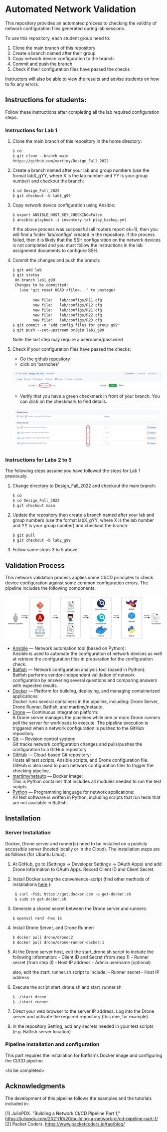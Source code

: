 # Automated Network Validation

This repository provides an automated process to checking the validity of network configuration files generated during lab sessions.

To use this repository, each student group need to:

1. Clone the main branch of this repository
2. Create a branch named after their group
3. Copy network device configuration to the branch
4. Commit and push the branch
5. Check if their configuration files have passed the checks

Instructors will also be able to view the results and advise students on how to fix any errors.

## Instructions for students:

Follow these instructions after completing all the lab required configuration steps:

### Instructions for Lab 1

1. Clone the main branch of this repository in the home directory:
   ```
   $ cd
   $ git clone --branch main https://github.com/martimy/Design_Fall_2022
   ```
2. Create a branch named after your lab and group numbers (use the format labX_gYY, where X is the lab number and YY is your group number) and checkout the branch:
   ```
   $ cd Design_Fall_2022
   $ git checkout -b lab1_g99
   ```
3. Copy network device configuration using Ansible:
   ```
   $ export ANSIBLE_HOST_KEY_CHECKING=False
   $ ansible-playbook -i inventory.txt play_backup.yml
   ```
   If the above process was successful (all routers report ok=1), then you will find a folder 'lab/configs' created in the repository. If the process failed, then it is likely that the SSH configuration on the network devices is not completed and you must follow the instructions in the lab assignment documents to configure SSH.
4. Commit the changes and push the branch:
   ```
   $ git add lab
   $ git status
    On branch lab1_g99
    Changes to be committed:
      (use "git reset HEAD <file>..." to unstage)

            new file:   lab/configs/R11.cfg
            new file:   lab/configs/R12.cfg
            new file:   lab/configs/R21.cfg
            new file:   lab/configs/R22.cfg
            new file:   lab/configs/R23.cfg
   $ git commit -m "add config files for group g99"
   $ git push --set-upstream origin lab1_g99
   ```
   Note: the last step may require a username/password
5. Check if your configuration files have passed the checks:
   - Go the github [repository](https://github.com/martimy/Design_Fall_2022)
   - click on 'barnches'   

   ![](img/branches.png)

   - Verify that you have a green checkmark in front of your branch. You can click on the checkmark to find details.

   ![](img/checks.png)

### Instructions for Labs 2 to 5

The following steps assume you have followed the steps for Lab 1 previously.

1. Change directory to Design_Fall_2022 and checkout the main branch:
    ```
    $ cd
    $ cd Design_Fall_2022
    $ git checkout main
    ```
2. Update the repository then create a branch named after your lab and group numbers (use the format labX_gYY, where X is the lab number and YY is your group number) and checkout the branch:
   ```
   $ git pull
   $ git checkout -b lab2_g99
   ```
3. Follow same steps 3 to 5 above.

## Validation Process

This network validation process applies some CI/CD principles to check device configuration against some common configuration errors. The pipeline includes the following components:

![Pipeline](img/pipeline.png)

- [Ansible](https://www.ansible.com/) — Network automation tool (based on Python):  
  Ansible is used to automate the configuration of network devices as well at retrieve the configuration files in preparation for the configuration check.
- [Batfish](https://www.batfish.org/) — Network configuration analysis tool (based in Python):  
  Batfish performs vendor-independent validation of network configuration by answering several questions and comparing answers with expected results.   
- [Docker](https://www.docker.com/) — Platform for building, deploying, and managing containerized applications:  
  Docker runs several containers in the pipeline, including: Drone Server, Drone Runner, Batfish, and martimy/netauto.
- [Drone](https://www.drone.io/) — Continuous integration platform:  
  A Drone server manages the pipelines while one or more Drone runners poll the server for workloads to execute. The pipeline execution is triggered when a network configuration is pushed to the GitHub repository.
- [Git](https://git-scm.com/) — Revision control system:  
  Git tracks network configuration changes and pulls/pushes the configuration to a GitHub repository.
- [GitHub](https://github.com/) — Cloud-based Git repository:  
  Hosts all test scripts, Ansible scripts, and Drone configuration file. GitHub is also used to push network configuration files to trigger the checking pipeline.
- [martimy/netauto](https://hub.docker.com/r/martimy/netauto) — Docker image:  
  This is Python container that includes all modules needed to run the test scripts.
- [Python](https://www.python.org/) — Programming language for network applications:  
  All test software is written in Python, including scripts that run tests that are not available in Batfish.

## Installation

### Server Installation

Docker, Drone server and runner(s) need to be installed on a publicly accessible server (hosted locally or in the Cloud). The installation steps are as follows (for Ubuntu Linux):

1. At GitHub, go to (Settings -> Developer Settings -> OAuth Apps) and add Drone information to OAuth Apps. Record Client ID and Client Secret.

2. Install Docker using the convenience-script (find other methods of installations [here](https://docs.docker.com/engine/install/ubuntu/).):

    ```
     $ curl -fsSL https://get.docker.com -o get-docker.sh
     $ sudo sh get-docker.sh
    ```

3. Generate a shared secret between the Drone server and runners:

   ```
   $ openssl rand -hex 16
   ```

4. Install Drone Server, and Drone Runner:

   ```
   $ docker pull drone/drone:2
   $ docker pull drone/drone-runner-docker:1
   ```

5. At the Drone server host, edit the start_drone.sh script to include the following information:
       - Client ID and Secret (from step 1)
       - Runner secret (from step 3)
       - Host IP address
       - Admin username (optional)

   also, edit the start_runner.sh script to include:
       - Runner secret
       - Host IP address

6. Execute the script start_drone.sh and start_runner.sh

    ```
    $ ./start_drone
    $ ./start_runner
    ```  
7. Direct your web browser to the server IP address. Log into the Drone server and activate the required repository (this one, for example).
8. In the repository Setting, add any secrets needed in your test scripts (e.g. Batfish server location)

### Pipeline installation and configuration

This part requires the installation for Batfish's Docker image and configuring the CI/CD pipeline.

\<to be completed\>
 
## Acknowledgments

The development of this pipeline follows the examples and the tutorials included in:

[1] JulioPDX. "Building a Network CI/CD Pipeline Part 1," https://juliopdx.com/2021/10/20/building-a-network-ci/cd-pipeline-part-1/  
[2] Packet Coders. https://www.packetcoders.io/tag/blog/
